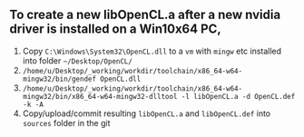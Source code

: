 ## To create a new libOpenCL.a after a new nvidia driver is installed on a Win10x64 PC,  

1. Copy `C:\Windows\System32\OpenCL.dll` to a `vm` with `mingw` etc installed into folder `~/Desktop/OpenCL/`  
2. `/home/u/Desktop/_working/workdir/toolchain/x86_64-w64-mingw32/bin/gendef OpenCL.dll`  
3. `/home/u/Desktop/_working/workdir/toolchain/x86_64-w64-mingw32/bin/x86_64-w64-mingw32-dlltool -l libOpenCL.a -d OpenCL.def -k -A`  
4. Copy/upload/commit resulting `libOpenCL.a` and `libOpenCL.def` into `sources` folder in the git  
		
